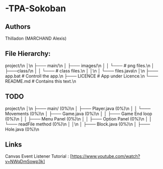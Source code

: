 # -TPA-Sokoban

## Authors

Thilladon (MARCHAND Alexis)

## File Hierarchy:

project/\n
 │\n
 ├─── main/\n
 │     ├─── images/\n
 │     │    └─── # png files.\n
 │     ├───class/\n
 │     │    └─── # class files.\n
 │     │\n
 │     └─── files.java\n
 │\n
 ├─── app.bat # Controll the app.\n
 ├─── LICENCE # App under Licence.\n
 └─── README.md # Contains this text.\n

## TODO

project/\n
 │\n
 ├─── main/					(0%)\n
 │     ├─── Player.java 		(0%)\n
 │     │     └─── Movements 		(0%)\n
 │     ├─── Game.java 			(0%)\n
 │     │     ├─── Game End loop 	(0%)\n
 │     │     ├─── Menu Panel 		(0%)\n
 │     │     ├─── Option Panel 		(0%)\n
 │     │     └─── readFile method	(0%)\n
 │     │\n
 │     ├─── Block.java 			(0%)\n
 │     ├─── Hole.java 			(0%)\n
 
## Links

Canvas Event Listener Tutorial : [https://www.youtube.com/watch?v=NWqDmSowp3k]